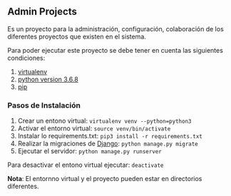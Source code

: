 ## Admin Projects

Es un proyecto para la administración, configuración, colaboración de los diferentes proyectos que existen en el sistema.

Para poder ejecutar este proyecto se debe tener en cuenta las siguientes condiciones:

  1. [virtualenv]('https://virtualenv.pypa.io/en/latest/')
  2. [python version 3.6.8]('https://www.python.org/downloads/')
  3. [pip]('https://pypi.org/project/pip/')


### Pasos de Instalación
  
  1. Crear un entono virtual: `virtualenv venv --python=python3`
  2. Activar el entorno virtual: `source venv/bin/activate`
  3. Instalar lo requirements.txt: `pip3 install -r requirements.txt`
  4. Realizar la migraciones de [Django]('https://www.djangoproject.com/'): `python manage.py migrate`
  5. Ejecutar el servidor: `python manage.py runserver`

Para desactivar el entono virtual ejecutar: `deactivate`

**Nota**: El entornno virtual y el proyecto pueden estar en directorios diferentes.
   